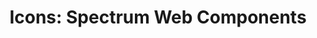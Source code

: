 ---
layout: examples.njk
title: 'Icons: Spectrum Web Components'
displayName: Icons
componentName: icons
tags:
  - component-examples
---